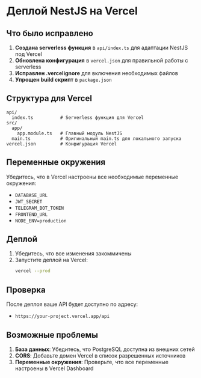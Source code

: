 # Деплой NestJS на Vercel

## Что было исправлено

1. **Создана serverless функция** в `api/index.ts` для адаптации NestJS под Vercel
2. **Обновлена конфигурация** в `vercel.json` для правильной работы с serverless
3. **Исправлен .vercelignore** для включения необходимых файлов
4. **Упрощен build скрипт** в `package.json`

## Структура для Vercel

```
api/
  index.ts          # Serverless функция для Vercel
src/
  app/
    app.module.ts   # Главный модуль NestJS
  main.ts           # Оригинальный main.ts для локального запуска
vercel.json         # Конфигурация Vercel
```

## Переменные окружения

Убедитесь, что в Vercel настроены все необходимые переменные окружения:

- `DATABASE_URL`
- `JWT_SECRET`
- `TELEGRAM_BOT_TOKEN`
- `FRONTEND_URL`
- `NODE_ENV=production`

## Деплой

1. Убедитесь, что все изменения закоммичены
2. Запустите деплой на Vercel:
   ```bash
   vercel --prod
   ```

## Проверка

После деплоя ваше API будет доступно по адресу:
- `https://your-project.vercel.app/api`

## Возможные проблемы

1. **База данных**: Убедитесь, что PostgreSQL доступна из внешних сетей
2. **CORS**: Добавьте домен Vercel в список разрешенных источников
3. **Переменные окружения**: Проверьте, что все переменные настроены в Vercel Dashboard 